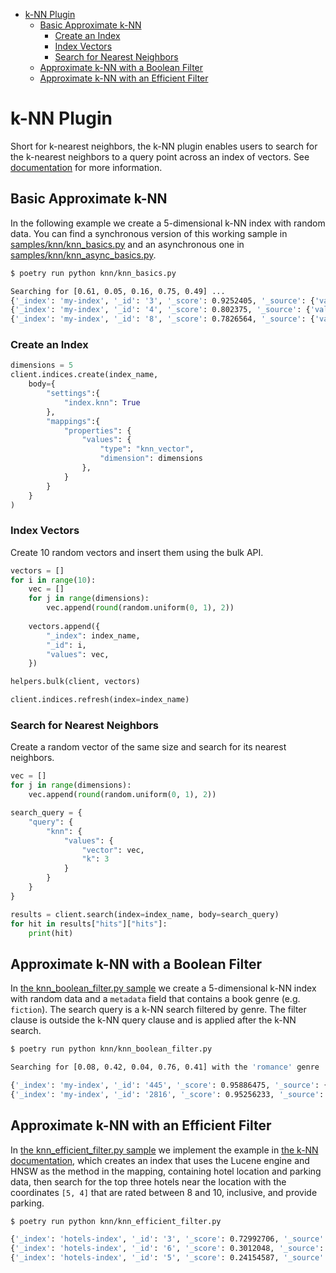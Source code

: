 - [k-NN Plugin](#k-nn-plugin)
  - [Basic Approximate k-NN](#basic-approximate-k-nn)
    - [Create an Index](#create-an-index)
    - [Index Vectors](#index-vectors)
    - [Search for Nearest Neighbors](#search-for-nearest-neighbors)
  - [Approximate k-NN with a Boolean Filter](#approximate-k-nn-with-a-boolean_filter)
  - [Approximate k-NN with an Efficient Filter](#approximate-k-nn-with-an-efficient-filter)

# k-NN Plugin

Short for k-nearest neighbors, the k-NN plugin enables users to search for the k-nearest neighbors to a query point across an index of vectors. See [documentation](https://opensearch.org/docs/latest/search-plugins/knn/index/) for more information.

## Basic Approximate k-NN

In the following example we create a 5-dimensional k-NN index with random data. You can find a synchronous version of this working sample in [samples/knn/knn_basics.py](../../samples/knn/knn_basics.py) and an asynchronous one in [samples/knn/knn_async_basics.py](../../samples/knn/knn_async_basics.py).

```bash
$ poetry run python knn/knn_basics.py

Searching for [0.61, 0.05, 0.16, 0.75, 0.49] ...
{'_index': 'my-index', '_id': '3', '_score': 0.9252405, '_source': {'values': [0.64, 0.3, 0.27, 0.68, 0.51]}}
{'_index': 'my-index', '_id': '4', '_score': 0.802375, '_source': {'values': [0.49, 0.39, 0.21, 0.42, 0.42]}}
{'_index': 'my-index', '_id': '8', '_score': 0.7826564, '_source': {'values': [0.33, 0.33, 0.42, 0.97, 0.56]}}
```

### Create an Index

```python
dimensions = 5
client.indices.create(index_name, 
    body={
        "settings":{
            "index.knn": True
        },
        "mappings":{
            "properties": {
                "values": {
                    "type": "knn_vector", 
                    "dimension": dimensions
                },
            }
        }
    }
)
```

### Index Vectors

Create 10 random vectors and insert them using the bulk API.

```python
vectors = []
for i in range(10):
    vec = []
    for j in range(dimensions): 
        vec.append(round(random.uniform(0, 1), 2)) 
  
    vectors.append({
        "_index": index_name,
        "_id": i,
        "values": vec,
    })

helpers.bulk(client, vectors)

client.indices.refresh(index=index_name)
```

### Search for Nearest Neighbors

Create a random vector of the same size and search for its nearest neighbors.

```python
vec = []
for j in range(dimensions): 
    vec.append(round(random.uniform(0, 1), 2)) 

search_query = {
    "query": {
        "knn": {
            "values": {
                "vector": vec, 
                "k": 3
            }
        }
    }
}

results = client.search(index=index_name, body=search_query)
for hit in results["hits"]["hits"]:
    print(hit)
```

## Approximate k-NN with a Boolean Filter

In [the knn_boolean_filter.py sample](../../samples/knn/knn_boolean_filter.py) we create a 5-dimensional k-NN index with random data and a `metadata` field that contains a book genre (e.g. `fiction`). The search query is a k-NN search filtered by genre. The filter clause is outside the k-NN query clause and is applied after the k-NN search.

```bash
$ poetry run python knn/knn_boolean_filter.py 

Searching for [0.08, 0.42, 0.04, 0.76, 0.41] with the 'romance' genre ...

{'_index': 'my-index', '_id': '445', '_score': 0.95886475, '_source': {'values': [0.2, 0.54, 0.08, 0.87, 0.43], 'metadata': {'genre': 'romance'}}}
{'_index': 'my-index', '_id': '2816', '_score': 0.95256233, '_source': {'values': [0.22, 0.36, 0.01, 0.75, 0.57], 'metadata': {'genre': 'romance'}}}
```

## Approximate k-NN with an Efficient Filter

In [the knn_efficient_filter.py sample](../../samples/knn/knn_efficient_filter.py) we implement the example in [the k-NN documentation](https://opensearch.org/docs/latest/search-plugins/knn/filter-search-knn/), which creates an index that uses the Lucene engine and HNSW as the method in the mapping, containing hotel location and parking data, then search for the top three hotels near the location with the coordinates `[5, 4]` that are rated between 8 and 10, inclusive, and provide parking.

```bash
$ poetry run python knn/knn_efficient_filter.py

{'_index': 'hotels-index', '_id': '3', '_score': 0.72992706, '_source': {'location': [4.9, 3.4], 'parking': 'true', 'rating': 9}}
{'_index': 'hotels-index', '_id': '6', '_score': 0.3012048, '_source': {'location': [6.4, 3.4], 'parking': 'true', 'rating': 9}}
{'_index': 'hotels-index', '_id': '5', '_score': 0.24154587, '_source': {'location': [3.3, 4.5], 'parking': 'true', 'rating': 8}}
```